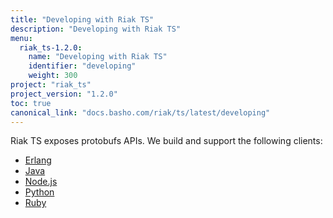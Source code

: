 ```yaml
---
title: "Developing with Riak TS"
description: "Developing with Riak TS"
menu:
  riak_ts-1.2.0:
    name: "Developing with Riak TS"
    identifier: "developing"
    weight: 300
project: "riak_ts"
project_version: "1.2.0"
toc: true
canonical_link: "docs.basho.com/riak/ts/latest/developing"
---
```



[erlang]: http://docs.basho.com/riakts/1.2.0/developing/erlang
[java]: http://docs.basho.com/riakts/1.2.0/developing/java
[nodejs]: http://docs.basho.com/riakts/1.2.0/developing/nodejs
[python]: http://docs.basho.com/riakts/1.2.0/developing/python
[ruby]: http://docs.basho.com/riakts/1.2.0/developing/ruby


Riak TS exposes protobufs APIs. We build and support the following clients:

* [Erlang][erlang]
* [Java][java]
* [Node.js][nodejs]
* [Python][python]
* [Ruby][ruby]
